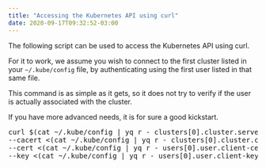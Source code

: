 ```yaml
---
title: "Accessing the Kubernetes API using curl"
date: 2020-09-17T09:32:52-03:00
---
```


The following script can be used to access the Kubernetes API using curl.

For it to work, we assume you wish to connect to the first cluster listed in your
`~/.kube/config` file, by authenticating using the first user listed in that same file.

This command is as simple as it gets, so it does not try to verify if the user
is actually associated with the cluster.

If you have more advanced needs, it is for sure a good kickstart.

<pre>
curl $(cat ~/.kube/config | yq r - clusters[0].cluster.server)/api/v1/namespaces/default/pods?limit=10 \
--cacert <(cat ~/.kube/config | yq r - clusters[0].cluster.certificate-authority-data | base64 -d) \
--cert <(cat ~/.kube/config | yq r - users[0].user.client-certificate-data | base64 -d) \
--key <(cat ~/.kube/config | yq r - users[0].user.client-key-data | base64 -d)
</pre>

